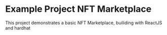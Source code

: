 # Example Project NFT Marketplace

This project demonstrates a basic NFT Marketplace, builiding with ReactJS and hardhat
